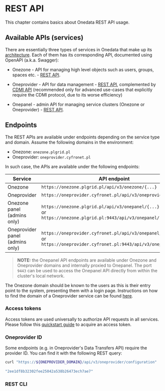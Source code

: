 # REST API
<!-- This file is referenced at least one time as "rest-api.md" -->

This chapter contains basics about Onedata REST API usage.


## Available APIs (services)
There are essentially three types of services in Onedata that make up its [architecture](../intro.md#architecture). 
Each of them has its corresponding API, documented using OpenAPI (a.k.a. Swagger):

* Onezone - API for managing high level objects such as users, groups, spaces etc. - 
  [REST API](https://onedata.org/#/home/api/stable/onezone).

* Oneprovider - API for data management - [REST API](https://onedata.org/#/home/api/stable/oneprovider), 
  complemented by [CDMI API](cdmi.md) (recommended only for advanced use-cases 
  that explicitly require the CDMI protocol, due to its worse efficiency)

* Onepanel - admin API for managing service clusters (Onezone or Oneprovider) - 
  [REST API](https://onedata.org/#/home/api/stable/onepanel).


## Endpoints
The REST APIs are available under endpoints depending on the service type and domain.
Assume the following domains in the environment:
* Onezone: `onezone.plgrid.pl`
* Oneprovider: `oneprovider.cyfronet.pl`

In such case, the APIs are available under the following endpoints:

| Service                           | API endpoint                                                 |
|-----------------------------------|--------------------------------------------------------------|
| Onezone                           | `https://onezone.plgrid.pl/api/v3/onezone/{...}`             |
| Oneprovider                       | `https://oneprovider.cyfronet.pl/api/v3/oneprovider/{...}`   |
| Onezone panel (admins only)       | `https://onezone.plgrid.pl/api/v3/onepanel/{...}` <br /> or <br /> `https://onezone.plgrid.pl:9443/api/v3/onepanel/{...}`             |
| Oneprovider panel (admins only)   | `https://oneprovider.cyfronet.pl/api/v3/onepanel/{...}` <br /> or <br /> `https://oneprovider.cyfronet.pl:9443/api/v3/onepanel/{...}` |
  
>**NOTE:** the Onepanel API endpoints are available under Onezone and Oneprovider 
domains and internally proxied to Onepanel. The port `9443` can be used to 
access the Onepanel API directly from within the cluster's local network. 

The Onezone domain should be known to the users as this is their entry point
to the system, presenting them with a login page. Instructions on how to find 
the domain of a Oneprovider service can be found [here](data.md#oneprovider-domain).


### Access tokens
Access tokens are used universally to authorize API requests in all services. 
Please follow this [quickstart guide](./tokens.md#access-token-quickstart) to acquire an access token.


### Oneprovider ID
Some endpoints (e.g. in Oneprovider's Data Transfers API) require the provider 
ID. You can find it with the following REST query:
```bash 
curl "https://${ONEPROVIDER_DOMAIN}/api/v3/oneprovider/configuration" | jq .providerId
     
"2ee1df8b32302fee25042a538b26473ech7ae7"
```


### REST CLI
<!-- TODO VFS-7217 -->



